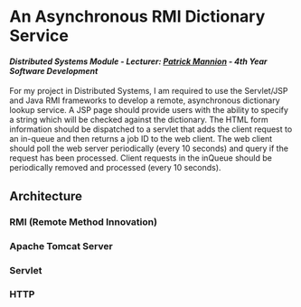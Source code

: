 # An Asynchronous RMI Dictionary Service
#### *Distributed Systems Module - Lecturer: [Patrick Mannion]() - 4th Year Software Development*
For my project in Distributed Systems, I am required to use the Servlet/JSP and Java RMI frameworks to develop a remote, asynchronous dictionary lookup service. A JSP page should provide users with the ability to specify a string which will be checked against the dictionary. The HTML form information should be dispatched to a servlet that adds the client request to an in-queue and then returns a job ID to the web client. The web client should poll the web server periodically (every 10 seconds) and query if the request has been processed. Client requests in the inQueue should be periodically removed and processed (every 10 seconds). 

## Architecture

### RMI (Remote Method Innovation)

### Apache Tomcat Server

### Servlet

### HTTP


